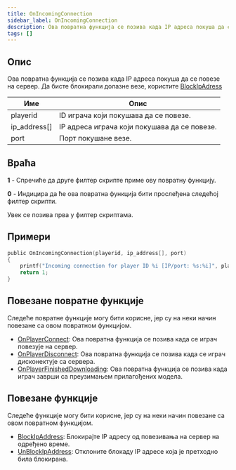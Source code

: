 ```yaml
---
title: OnIncomingConnection
sidebar_label: OnIncomingConnection
description: Ова повратна функција се позива када IP адреса покуша да се повезе на сервер.
tags: []
---
```


## Опис

Ова повратна функција се позива када IP адреса покуша да се повезе на сервер. Да бисте блокирали долазне везе, користите [BlockIpAdress](../functions/BlockIpAddress)

| Име          | Опис                                               |
| ------------ | -------------------------------------------------- |
| playerid     | ID играча који покушава да се повезе.              |
| ip_address[] | IP адреса играча који покушава да се повезе.       |
| port         | Порт покушане везе.                                |

## Враћа

**1** - Спречиће да друге филтер скрипте приме ову повратну функцију.

**0** - Индицира да ће ова повратна функција бити прослеђена следећој филтер скрипти.

Увек се позива прва у филтер скриптама.

## Примери

```c
public OnIncomingConnection(playerid, ip_address[], port)
{
    printf("Incoming connection for player ID %i [IP/port: %s:%i]", playerid, ip_address, port);
    return 1;
}
```

## Повезане повратне функције

Следеће повратне функције могу бити корисне, јер су на неки начин повезане са овом повратном функцијом.

- [OnPlayerConnect](OnPlayerConnect): Ова повратна функција се позива када се играч повезује на сервер.
- [OnPlayerDisconnect](OnPlayerDisconnect): Ова повратна функција се позива када се играч дисконектује са сервера.
- [OnPlayerFinishedDownloading](OnPlayerFinishedDownloading): Ова повратна функција се позива када играч заврши са преузимањем прилагођених модела.

## Повезане функције

Следеће функције могу бити корисне, јер су на неки начин повезане са овом повратном функцијом.

- [BlockIpAddress](../functions/BlockIpAddress): Блокирајте IP адресу од повезивања на сервер на одређено време.
- [UnBlockIpAddress](../functions/UnBlockIpAddress): Отклоните блокаду IP адресе која је претходно била блокирана.
